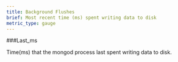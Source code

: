 ```yaml
---
title: Background Flushes
brief: Most recent time (ms) spent writing data to disk
metric_type: gauge
---
```


###Last_ms

Time(ms) that the mongod process last spent writing data to disk.
